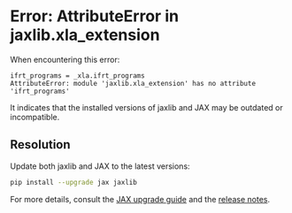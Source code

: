 # Error: AttributeError in jaxlib.xla_extension

When encountering this error:
```
ifrt_programs = _xla.ifrt_programs
AttributeError: module 'jaxlib.xla_extension' has no attribute 'ifrt_programs'
```
It indicates that the installed versions of jaxlib and JAX may be outdated or incompatible.

## Resolution
Update both jaxlib and JAX to the latest versions:
```bash
pip install --upgrade jax jaxlib
```

For more details, consult the [JAX upgrade guide](https://jax.readthedocs.io/en/latest/developer/index.html) and the [release notes](https://github.com/google/jax/releases).


